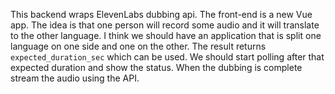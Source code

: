 This backend wraps ElevenLabs dubbing api. The front-end is a new Vue app. The idea is that one person will record some audio and it will
translate to the other language. I think we should have an application that is split one language on one side and one on the 
  other. The result returns `expected_duration_sec` which can be used. 
   We should start polling after that expected duration and show the 
  status. When the dubbing is complete stream the audio using the API.